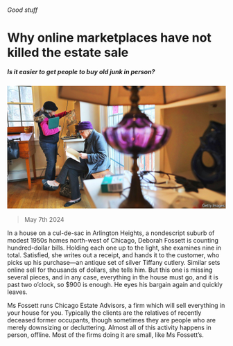 ###### Good stuff

# Why online marketplaces have not killed the estate sale 

##### Is it easier to get people to buy old junk in person? 

![image](images/20240511_USP001.jpg) 

> May 7th 2024 

In a house on a cul-de-sac in Arlington Heights, a nondescript suburb of modest 1950s homes north-west of Chicago, Deborah Fossett is counting hundred-dollar bills. Holding each one up to the light, she examines nine in total. Satisfied, she writes out a receipt, and hands it to the customer, who picks up his purchase—an antique set of silver Tiffany cutlery. Similar sets online sell for thousands of dollars, she tells him. But this one is missing several pieces, and in any case, everything in the house must go, and it is past two o’clock, so $900 is enough. He eyes his bargain again and quickly leaves.

Ms Fossett runs Chicago Estate Advisors, a firm which will sell everything in your house for you. Typically the clients are the relatives of recently deceased former occupants, though sometimes they are people who are merely downsizing or decluttering. Almost all of this activity happens in person, offline. Most of the firms doing it are small, like Ms Fossett’s. 

